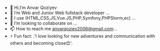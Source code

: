 - 👋 Hi,I’m Anvar Qoziyev
- 👀 I’m Web and Junior Web fullstack developer ...
- 🌱 I use (HTML,CSS,JS,Vue.JS,PHP,Symfony,PHPStorm,ec) ...
- 💞️ I’m looking to collaborate on ...
- 📫 How to reach me anvarqoziev2006@gmail.com...
- ⚡ Fun fact: .'I love looking for new adventures and communication with others and becoming close😊'.

<!---
Anvar-cmd/Anvar-cmd is a ✨ special ✨ repository because its `README.md` (this file) appears on your GitHub profile.
You can click the Preview link to take a look at your changes.
--->
